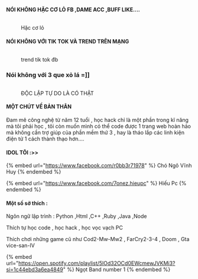 
#### NÓI KHÔNG HẶC CƠ LỎ FB ,DAME ACC ,BUFF LIKE....

<figure><img src="../.gitbook/assets/e8d0a85f8c6467ef68ecb6ee98988c3ahacker-noi-go-rup-nhat-bay-go-rup.jpg" alt=""><figcaption><p>Hặc cơ lỏ</p></figcaption></figure>

#### NÓI KHÔNG VỚI TIK TOK VÀ TREND TRÊN MẠNG

<figure><img src="../.gitbook/assets/maxresdefault.jpg" alt=""><figcaption><p>trend tik tok đb</p></figcaption></figure>

### Nói không với 3 que xỏ lá =]]

<figure><img src="../.gitbook/assets/313288862_175872691774069_5948737380267838896_n (1).jpg" alt=""><figcaption><p>ĐỘC LẬP TỰ DO LÀ CÓ THẬT</p></figcaption></figure>


#### MỘT CHÚT VỀ BẢN THÂN&#x20;

Đam mê công nghệ từ năm 12 tuổi , học hack chỉ là một phần trong kĩ năng mà tôi phải học , tôi còn muốn mình có thể code được 1 trang web hoàn hảo mà không cần trợ giúp của phần mềm thứ 3 , hay là tháo lắp các linh kiện điện tử 1 cách thành thạo hơn....

#### IDOL TÔI :>>

{% embed url="https://www.facebook.com/r0bb3r71978" %}
Chó Ngô Vĩnh Huy
{% endembed %}

{% embed url="https://www.facebook.com/7onez.hieupc" %}
Hiếu Pc
{% endembed %}

#### Một số sở thích :

Ngôn ngữ lập trình : Python ,Html ,C++ ,Ruby ,Java ,Node

Thích tự học code , học hack , học vọc vạch PC

Thích chơi những game cũ như Cod2-Mw-Mw2 , FarCry2-3-4 , Doom , Gta vice-san-IV&#x20;

{% embed url="https://open.spotify.com/playlist/5lOd32OCd0EWcmewJVKMi3?si=1c44ebd3a6ea4849" %}
Ngọt Band number 1
{% endembed %}
